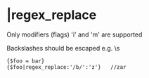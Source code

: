 # |regex\_replace #

Only modifiers (flags) 'i' and 'm' are supported

Backslashes should be escaped e.g. \\s

```
{$foo = bar}
{$foo|regex_replace:'/b/':'z'}   //zar
```